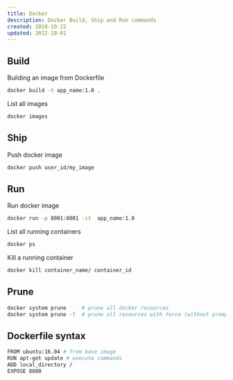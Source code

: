 ```yaml
---
title: Docker
description: Docker Build, Ship and Run commands
created: 2018-10-22
updated: 2022-10-01
---
```


## Build
Building an image from Dockerfile 
```sh
docker build -t app_name:1.0 .
```
List all images
```sh
docker images
```

## Ship
Push docker image
```sh
docker push user_id/my_image
```
## Run
Run docker image
```sh
docker run -p 8001:8001 -it  app_name:1.0
```

List all running containers
```sh
docker ps
```

Kill a running container

```sh
docker kill container_name/ container_id 
```

## Prune
```sh
docker system prune     # prune all docker resources
docker system prune -f  # prune all resources with force (without prompt)
```

## Dockerfile syntax

```sh
FROM ubuntu:16.04 # from base image
RUN apt-get update # execute commands
ADD local_directory /
EXPOSE 8080

```
